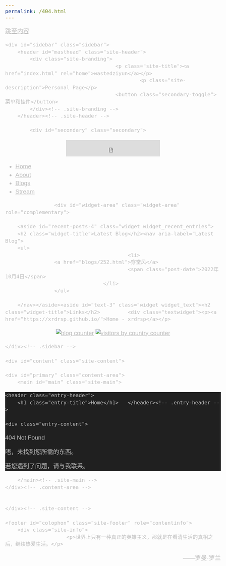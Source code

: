 ```yaml
---
permalink: /404.html
---
```

<!DOCTYPE html>
<html lang="zh-CN" class="no-js">

<!-- Mirrored from wastedziyun.eu.org/ by HTTrack Website Copier/3.x [XR&CO'2014], Sat, 22 Oct 2022 12:25:12 GMT -->
<!-- Added by HTTrack --><meta http-equiv="content-type" content="text/html;charset=UTF-8" /><!-- /Added by HTTrack -->
<head>
	<meta charset="UTF-8">
	<meta name="viewport" content="width=device-width">
	<link rel="profile" href="https://gmpg.org/xfn/11">
	<link rel="pingback" href="xmlrpc.php">
	<!--[if lt IE 9]>
	<script src="http://wastedziyun.eu.org/wp-content/themes/twentyfifteen/js/html5.js?ver=3.7.0"></script>
	<![endif]-->
	<script>(function(html){html.className = html.className.replace(/\bno-js\b/,'js')})(document.documentElement);</script>
<title>wastedziyun &#8211; Personal Page</title>
<meta name='robots' content='max-image-preview:large' />
<link rel='dns-prefetch' href='http://fonts.googleapis.com/' />
<link rel='dns-prefetch' href='http://s.w.org/' />
<link href='https://fonts.gstatic.com/' crossorigin rel='preconnect' />
<link rel="alternate" type="application/rss+xml" title="wastedziyun &raquo; Feed" href="feed" />
<link rel="alternate" type="application/rss+xml" title="wastedziyun &raquo; 评论Feed" href="comments/feed" />
<script>
window._wpemojiSettings = {"baseUrl":"https:\/\/s.w.org\/images\/core\/emoji\/14.0.0\/72x72\/","ext":".png","svgUrl":"https:\/\/s.w.org\/images\/core\/emoji\/14.0.0\/svg\/","svgExt":".svg","source":{"concatemoji":"http:\/\/wastedziyun.eu.org\/wp-includes\/js\/wp-emoji-release.min.js?ver=6.0.2"}};
/*! This file is auto-generated */
!function(e,a,t){var n,r,o,i=a.createElement("canvas"),p=i.getContext&&i.getContext("2d");function s(e,t){var a=String.fromCharCode,e=(p.clearRect(0,0,i.width,i.height),p.fillText(a.apply(this,e),0,0),i.toDataURL());return p.clearRect(0,0,i.width,i.height),p.fillText(a.apply(this,t),0,0),e===i.toDataURL()}function c(e){var t=a.createElement("script");t.src=e,t.defer=t.type="text/javascript",a.getElementsByTagName("head")[0].appendChild(t)}for(o=Array("flag","emoji"),t.supports={everything:!0,everythingExceptFlag:!0},r=0;r<o.length;r++)t.supports[o[r]]=function(e){if(!p||!p.fillText)return!1;switch(p.textBaseline="top",p.font="600 32px Arial",e){case"flag":return s([127987,65039,8205,9895,65039],[127987,65039,8203,9895,65039])?!1:!s([55356,56826,55356,56819],[55356,56826,8203,55356,56819])&&!s([55356,57332,56128,56423,56128,56418,56128,56421,56128,56430,56128,56423,56128,56447],[55356,57332,8203,56128,56423,8203,56128,56418,8203,56128,56421,8203,56128,56430,8203,56128,56423,8203,56128,56447]);case"emoji":return!s([129777,127995,8205,129778,127999],[129777,127995,8203,129778,127999])}return!1}(o[r]),t.supports.everything=t.supports.everything&&t.supports[o[r]],"flag"!==o[r]&&(t.supports.everythingExceptFlag=t.supports.everythingExceptFlag&&t.supports[o[r]]);t.supports.everythingExceptFlag=t.supports.everythingExceptFlag&&!t.supports.flag,t.DOMReady=!1,t.readyCallback=function(){t.DOMReady=!0},t.supports.everything||(n=function(){t.readyCallback()},a.addEventListener?(a.addEventListener("DOMContentLoaded",n,!1),e.addEventListener("load",n,!1)):(e.attachEvent("onload",n),a.attachEvent("onreadystatechange",function(){"complete"===a.readyState&&t.readyCallback()})),(e=t.source||{}).concatemoji?c(e.concatemoji):e.wpemoji&&e.twemoji&&(c(e.twemoji),c(e.wpemoji)))}(window,document,window._wpemojiSettings);
</script>
<style>
img.wp-smiley,
img.emoji {
	display: inline !important;
	border: none !important;
	box-shadow: none !important;
	height: 1em !important;
	width: 1em !important;
	margin: 0 0.07em !important;
	vertical-align: -0.1em !important;
	background: none !important;
	padding: 0 !important;
}
</style>
	<link rel='stylesheet' id='wp-block-library-css'  href='../ftp6549879.host126.sanfengyun.cn/wp-includes/css/dist/block-library/style.min5b21.css?ver=6.0.2' media='all' />
<style id='wp-block-library-theme-inline-css'>
.wp-block-audio figcaption{color:#555;font-size:13px;text-align:center}.is-dark-theme .wp-block-audio figcaption{color:hsla(0,0%,100%,.65)}.wp-block-code{border:1px solid #ccc;border-radius:4px;font-family:Menlo,Consolas,monaco,monospace;padding:.8em 1em}.wp-block-embed figcaption{color:#555;font-size:13px;text-align:center}.is-dark-theme .wp-block-embed figcaption{color:hsla(0,0%,100%,.65)}.blocks-gallery-caption{color:#555;font-size:13px;text-align:center}.is-dark-theme .blocks-gallery-caption{color:hsla(0,0%,100%,.65)}.wp-block-image figcaption{color:#555;font-size:13px;text-align:center}.is-dark-theme .wp-block-image figcaption{color:hsla(0,0%,100%,.65)}.wp-block-pullquote{border-top:4px solid;border-bottom:4px solid;margin-bottom:1.75em;color:currentColor}.wp-block-pullquote__citation,.wp-block-pullquote cite,.wp-block-pullquote footer{color:currentColor;text-transform:uppercase;font-size:.8125em;font-style:normal}.wp-block-quote{border-left:.25em solid;margin:0 0 1.75em;padding-left:1em}.wp-block-quote cite,.wp-block-quote footer{color:currentColor;font-size:.8125em;position:relative;font-style:normal}.wp-block-quote.has-text-align-right{border-left:none;border-right:.25em solid;padding-left:0;padding-right:1em}.wp-block-quote.has-text-align-center{border:none;padding-left:0}.wp-block-quote.is-large,.wp-block-quote.is-style-large,.wp-block-quote.is-style-plain{border:none}.wp-block-search .wp-block-search__label{font-weight:700}:where(.wp-block-group.has-background){padding:1.25em 2.375em}.wp-block-separator.has-css-opacity{opacity:.4}.wp-block-separator{border:none;border-bottom:2px solid;margin-left:auto;margin-right:auto}.wp-block-separator.has-alpha-channel-opacity{opacity:1}.wp-block-separator:not(.is-style-wide):not(.is-style-dots){width:100px}.wp-block-separator.has-background:not(.is-style-dots){border-bottom:none;height:1px}.wp-block-separator.has-background:not(.is-style-wide):not(.is-style-dots){height:2px}.wp-block-table thead{border-bottom:3px solid}.wp-block-table tfoot{border-top:3px solid}.wp-block-table td,.wp-block-table th{padding:.5em;border:1px solid;word-break:normal}.wp-block-table figcaption{color:#555;font-size:13px;text-align:center}.is-dark-theme .wp-block-table figcaption{color:hsla(0,0%,100%,.65)}.wp-block-video figcaption{color:#555;font-size:13px;text-align:center}.is-dark-theme .wp-block-video figcaption{color:hsla(0,0%,100%,.65)}.wp-block-template-part.has-background{padding:1.25em 2.375em;margin-top:0;margin-bottom:0}
</style>
<style id='global-styles-inline-css'>
body{--wp--preset--color--black: #000000;--wp--preset--color--cyan-bluish-gray: #abb8c3;--wp--preset--color--white: #fff;--wp--preset--color--pale-pink: #f78da7;--wp--preset--color--vivid-red: #cf2e2e;--wp--preset--color--luminous-vivid-orange: #ff6900;--wp--preset--color--luminous-vivid-amber: #fcb900;--wp--preset--color--light-green-cyan: #7bdcb5;--wp--preset--color--vivid-green-cyan: #00d084;--wp--preset--color--pale-cyan-blue: #8ed1fc;--wp--preset--color--vivid-cyan-blue: #0693e3;--wp--preset--color--vivid-purple: #9b51e0;--wp--preset--color--dark-gray: #111;--wp--preset--color--light-gray: #f1f1f1;--wp--preset--color--yellow: #f4ca16;--wp--preset--color--dark-brown: #352712;--wp--preset--color--medium-pink: #e53b51;--wp--preset--color--light-pink: #ffe5d1;--wp--preset--color--dark-purple: #2e2256;--wp--preset--color--purple: #674970;--wp--preset--color--blue-gray: #22313f;--wp--preset--color--bright-blue: #55c3dc;--wp--preset--color--light-blue: #e9f2f9;--wp--preset--gradient--vivid-cyan-blue-to-vivid-purple: linear-gradient(135deg,rgba(6,147,227,1) 0%,rgb(155,81,224) 100%);--wp--preset--gradient--light-green-cyan-to-vivid-green-cyan: linear-gradient(135deg,rgb(122,220,180) 0%,rgb(0,208,130) 100%);--wp--preset--gradient--luminous-vivid-amber-to-luminous-vivid-orange: linear-gradient(135deg,rgba(252,185,0,1) 0%,rgba(255,105,0,1) 100%);--wp--preset--gradient--luminous-vivid-orange-to-vivid-red: linear-gradient(135deg,rgba(255,105,0,1) 0%,rgb(207,46,46) 100%);--wp--preset--gradient--very-light-gray-to-cyan-bluish-gray: linear-gradient(135deg,rgb(238,238,238) 0%,rgb(169,184,195) 100%);--wp--preset--gradient--cool-to-warm-spectrum: linear-gradient(135deg,rgb(74,234,220) 0%,rgb(151,120,209) 20%,rgb(207,42,186) 40%,rgb(238,44,130) 60%,rgb(251,105,98) 80%,rgb(254,248,76) 100%);--wp--preset--gradient--blush-light-purple: linear-gradient(135deg,rgb(255,206,236) 0%,rgb(152,150,240) 100%);--wp--preset--gradient--blush-bordeaux: linear-gradient(135deg,rgb(254,205,165) 0%,rgb(254,45,45) 50%,rgb(107,0,62) 100%);--wp--preset--gradient--luminous-dusk: linear-gradient(135deg,rgb(255,203,112) 0%,rgb(199,81,192) 50%,rgb(65,88,208) 100%);--wp--preset--gradient--pale-ocean: linear-gradient(135deg,rgb(255,245,203) 0%,rgb(182,227,212) 50%,rgb(51,167,181) 100%);--wp--preset--gradient--electric-grass: linear-gradient(135deg,rgb(202,248,128) 0%,rgb(113,206,126) 100%);--wp--preset--gradient--midnight: linear-gradient(135deg,rgb(2,3,129) 0%,rgb(40,116,252) 100%);--wp--preset--gradient--dark-gray-gradient-gradient: linear-gradient(90deg, rgba(17,17,17,1) 0%, rgba(42,42,42,1) 100%);--wp--preset--gradient--light-gray-gradient: linear-gradient(90deg, rgba(241,241,241,1) 0%, rgba(215,215,215,1) 100%);--wp--preset--gradient--white-gradient: linear-gradient(90deg, rgba(255,255,255,1) 0%, rgba(230,230,230,1) 100%);--wp--preset--gradient--yellow-gradient: linear-gradient(90deg, rgba(244,202,22,1) 0%, rgba(205,168,10,1) 100%);--wp--preset--gradient--dark-brown-gradient: linear-gradient(90deg, rgba(53,39,18,1) 0%, rgba(91,67,31,1) 100%);--wp--preset--gradient--medium-pink-gradient: linear-gradient(90deg, rgba(229,59,81,1) 0%, rgba(209,28,51,1) 100%);--wp--preset--gradient--light-pink-gradient: linear-gradient(90deg, rgba(255,229,209,1) 0%, rgba(255,200,158,1) 100%);--wp--preset--gradient--dark-purple-gradient: linear-gradient(90deg, rgba(46,34,86,1) 0%, rgba(66,48,123,1) 100%);--wp--preset--gradient--purple-gradient: linear-gradient(90deg, rgba(103,73,112,1) 0%, rgba(131,93,143,1) 100%);--wp--preset--gradient--blue-gray-gradient: linear-gradient(90deg, rgba(34,49,63,1) 0%, rgba(52,75,96,1) 100%);--wp--preset--gradient--bright-blue-gradient: linear-gradient(90deg, rgba(85,195,220,1) 0%, rgba(43,180,211,1) 100%);--wp--preset--gradient--light-blue-gradient: linear-gradient(90deg, rgba(233,242,249,1) 0%, rgba(193,218,238,1) 100%);--wp--preset--duotone--dark-grayscale: url('#wp-duotone-dark-grayscale');--wp--preset--duotone--grayscale: url('#wp-duotone-grayscale');--wp--preset--duotone--purple-yellow: url('#wp-duotone-purple-yellow');--wp--preset--duotone--blue-red: url('#wp-duotone-blue-red');--wp--preset--duotone--midnight: url('#wp-duotone-midnight');--wp--preset--duotone--magenta-yellow: url('#wp-duotone-magenta-yellow');--wp--preset--duotone--purple-green: url('#wp-duotone-purple-green');--wp--preset--duotone--blue-orange: url('#wp-duotone-blue-orange');--wp--preset--font-size--small: 13px;--wp--preset--font-size--medium: 20px;--wp--preset--font-size--large: 36px;--wp--preset--font-size--x-large: 42px;}.has-black-color{color: var(--wp--preset--color--black) !important;}.has-cyan-bluish-gray-color{color: var(--wp--preset--color--cyan-bluish-gray) !important;}.has-white-color{color: var(--wp--preset--color--white) !important;}.has-pale-pink-color{color: var(--wp--preset--color--pale-pink) !important;}.has-vivid-red-color{color: var(--wp--preset--color--vivid-red) !important;}.has-luminous-vivid-orange-color{color: var(--wp--preset--color--luminous-vivid-orange) !important;}.has-luminous-vivid-amber-color{color: var(--wp--preset--color--luminous-vivid-amber) !important;}.has-light-green-cyan-color{color: var(--wp--preset--color--light-green-cyan) !important;}.has-vivid-green-cyan-color{color: var(--wp--preset--color--vivid-green-cyan) !important;}.has-pale-cyan-blue-color{color: var(--wp--preset--color--pale-cyan-blue) !important;}.has-vivid-cyan-blue-color{color: var(--wp--preset--color--vivid-cyan-blue) !important;}.has-vivid-purple-color{color: var(--wp--preset--color--vivid-purple) !important;}.has-black-background-color{background-color: var(--wp--preset--color--black) !important;}.has-cyan-bluish-gray-background-color{background-color: var(--wp--preset--color--cyan-bluish-gray) !important;}.has-white-background-color{background-color: var(--wp--preset--color--white) !important;}.has-pale-pink-background-color{background-color: var(--wp--preset--color--pale-pink) !important;}.has-vivid-red-background-color{background-color: var(--wp--preset--color--vivid-red) !important;}.has-luminous-vivid-orange-background-color{background-color: var(--wp--preset--color--luminous-vivid-orange) !important;}.has-luminous-vivid-amber-background-color{background-color: var(--wp--preset--color--luminous-vivid-amber) !important;}.has-light-green-cyan-background-color{background-color: var(--wp--preset--color--light-green-cyan) !important;}.has-vivid-green-cyan-background-color{background-color: var(--wp--preset--color--vivid-green-cyan) !important;}.has-pale-cyan-blue-background-color{background-color: var(--wp--preset--color--pale-cyan-blue) !important;}.has-vivid-cyan-blue-background-color{background-color: var(--wp--preset--color--vivid-cyan-blue) !important;}.has-vivid-purple-background-color{background-color: var(--wp--preset--color--vivid-purple) !important;}.has-black-border-color{border-color: var(--wp--preset--color--black) !important;}.has-cyan-bluish-gray-border-color{border-color: var(--wp--preset--color--cyan-bluish-gray) !important;}.has-white-border-color{border-color: var(--wp--preset--color--white) !important;}.has-pale-pink-border-color{border-color: var(--wp--preset--color--pale-pink) !important;}.has-vivid-red-border-color{border-color: var(--wp--preset--color--vivid-red) !important;}.has-luminous-vivid-orange-border-color{border-color: var(--wp--preset--color--luminous-vivid-orange) !important;}.has-luminous-vivid-amber-border-color{border-color: var(--wp--preset--color--luminous-vivid-amber) !important;}.has-light-green-cyan-border-color{border-color: var(--wp--preset--color--light-green-cyan) !important;}.has-vivid-green-cyan-border-color{border-color: var(--wp--preset--color--vivid-green-cyan) !important;}.has-pale-cyan-blue-border-color{border-color: var(--wp--preset--color--pale-cyan-blue) !important;}.has-vivid-cyan-blue-border-color{border-color: var(--wp--preset--color--vivid-cyan-blue) !important;}.has-vivid-purple-border-color{border-color: var(--wp--preset--color--vivid-purple) !important;}.has-vivid-cyan-blue-to-vivid-purple-gradient-background{background: var(--wp--preset--gradient--vivid-cyan-blue-to-vivid-purple) !important;}.has-light-green-cyan-to-vivid-green-cyan-gradient-background{background: var(--wp--preset--gradient--light-green-cyan-to-vivid-green-cyan) !important;}.has-luminous-vivid-amber-to-luminous-vivid-orange-gradient-background{background: var(--wp--preset--gradient--luminous-vivid-amber-to-luminous-vivid-orange) !important;}.has-luminous-vivid-orange-to-vivid-red-gradient-background{background: var(--wp--preset--gradient--luminous-vivid-orange-to-vivid-red) !important;}.has-very-light-gray-to-cyan-bluish-gray-gradient-background{background: var(--wp--preset--gradient--very-light-gray-to-cyan-bluish-gray) !important;}.has-cool-to-warm-spectrum-gradient-background{background: var(--wp--preset--gradient--cool-to-warm-spectrum) !important;}.has-blush-light-purple-gradient-background{background: var(--wp--preset--gradient--blush-light-purple) !important;}.has-blush-bordeaux-gradient-background{background: var(--wp--preset--gradient--blush-bordeaux) !important;}.has-luminous-dusk-gradient-background{background: var(--wp--preset--gradient--luminous-dusk) !important;}.has-pale-ocean-gradient-background{background: var(--wp--preset--gradient--pale-ocean) !important;}.has-electric-grass-gradient-background{background: var(--wp--preset--gradient--electric-grass) !important;}.has-midnight-gradient-background{background: var(--wp--preset--gradient--midnight) !important;}.has-small-font-size{font-size: var(--wp--preset--font-size--small) !important;}.has-medium-font-size{font-size: var(--wp--preset--font-size--medium) !important;}.has-large-font-size{font-size: var(--wp--preset--font-size--large) !important;}.has-x-large-font-size{font-size: var(--wp--preset--font-size--x-large) !important;}
</style>
<link rel='stylesheet' id='twentyfifteen-fonts-css'  href='https://fonts.googleapis.com/css?family=Noto+Sans%3A400italic%2C700italic%2C400%2C700%7CNoto+Serif%3A400italic%2C700italic%2C400%2C700%7CInconsolata%3A400%2C700&amp;subset=latin%2Clatin-ext&amp;display=fallback' media='all' />
<link rel='stylesheet' id='genericons-css'  href='../ftp6549879.host126.sanfengyun.cn/wp-content/themes/twentyfifteen/genericons/genericons3ce7.css?ver=20201208' media='all' />
<link rel='stylesheet' id='twentyfifteen-style-css'  href='../ftp6549879.host126.sanfengyun.cn/wp-content/themes/twentyfifteen/style3ce7.css?ver=20201208' media='all' />
<style id='twentyfifteen-style-inline-css'>
	/* Color Scheme */

	/* Background Color */
	body {
		background-color: #111111;
	}

	/* Sidebar Background Color */
	body:before,
	.site-header {
		background-color: #202020;
	}

	/* Box Background Color */
	.post-navigation,
	.pagination,
	.secondary,
	.site-footer,
	.hentry,
	.page-header,
	.page-content,
	.comments-area,
	.widecolumn {
		background-color: #202020;
	}

	/* Box Background Color */
	button,
	input[type="button"],
	input[type="reset"],
	input[type="submit"],
	.pagination .prev,
	.pagination .next,
	.widget_calendar tbody a,
	.widget_calendar tbody a:hover,
	.widget_calendar tbody a:focus,
	.page-links a,
	.page-links a:hover,
	.page-links a:focus,
	.sticky-post {
		color: #202020;
	}

	/* Main Text Color */
	button,
	input[type="button"],
	input[type="reset"],
	input[type="submit"],
	.pagination .prev,
	.pagination .next,
	.widget_calendar tbody a,
	.page-links a,
	.sticky-post {
		background-color: #bebebe;
	}

	/* Main Text Color */
	body,
	blockquote cite,
	blockquote small,
	a,
	.dropdown-toggle:after,
	.image-navigation a:hover,
	.image-navigation a:focus,
	.comment-navigation a:hover,
	.comment-navigation a:focus,
	.widget-title,
	.entry-footer a:hover,
	.entry-footer a:focus,
	.comment-metadata a:hover,
	.comment-metadata a:focus,
	.pingback .edit-link a:hover,
	.pingback .edit-link a:focus,
	.comment-list .reply a:hover,
	.comment-list .reply a:focus,
	.site-info a:hover,
	.site-info a:focus {
		color: #bebebe;
	}

	/* Main Text Color */
	.entry-content a,
	.entry-summary a,
	.page-content a,
	.comment-content a,
	.pingback .comment-body > a,
	.author-description a,
	.taxonomy-description a,
	.textwidget a,
	.entry-footer a:hover,
	.comment-metadata a:hover,
	.pingback .edit-link a:hover,
	.comment-list .reply a:hover,
	.site-info a:hover {
		border-color: #bebebe;
	}

	/* Secondary Text Color */
	button:hover,
	button:focus,
	input[type="button"]:hover,
	input[type="button"]:focus,
	input[type="reset"]:hover,
	input[type="reset"]:focus,
	input[type="submit"]:hover,
	input[type="submit"]:focus,
	.pagination .prev:hover,
	.pagination .prev:focus,
	.pagination .next:hover,
	.pagination .next:focus,
	.widget_calendar tbody a:hover,
	.widget_calendar tbody a:focus,
	.page-links a:hover,
	.page-links a:focus {
		background-color: #bebebe; /* Fallback for IE7 and IE8 */
		background-color: rgba( 190, 190, 190, 0.7);
	}

	/* Secondary Text Color */
	blockquote,
	a:hover,
	a:focus,
	.main-navigation .menu-item-description,
	.post-navigation .meta-nav,
	.post-navigation a:hover .post-title,
	.post-navigation a:focus .post-title,
	.image-navigation,
	.image-navigation a,
	.comment-navigation,
	.comment-navigation a,
	.widget,
	.author-heading,
	.entry-footer,
	.entry-footer a,
	.taxonomy-description,
	.page-links > .page-links-title,
	.entry-caption,
	.comment-author,
	.comment-metadata,
	.comment-metadata a,
	.pingback .edit-link,
	.pingback .edit-link a,
	.post-password-form label,
	.comment-form label,
	.comment-notes,
	.comment-awaiting-moderation,
	.logged-in-as,
	.form-allowed-tags,
	.no-comments,
	.site-info,
	.site-info a,
	.wp-caption-text,
	.gallery-caption,
	.comment-list .reply a,
	.widecolumn label,
	.widecolumn .mu_register label {
		color: #bebebe; /* Fallback for IE7 and IE8 */
		color: rgba( 190, 190, 190, 0.7);
	}

	/* Secondary Text Color */
	blockquote,
	.logged-in-as a:hover,
	.comment-author a:hover {
		border-color: #bebebe; /* Fallback for IE7 and IE8 */
		border-color: rgba( 190, 190, 190, 0.7);
	}

	/* Border Color */
	hr,
	.dropdown-toggle:hover,
	.dropdown-toggle:focus {
		background-color: #bebebe; /* Fallback for IE7 and IE8 */
		background-color: rgba( 190, 190, 190, 0.1);
	}

	/* Border Color */
	pre,
	abbr[title],
	table,
	th,
	td,
	input,
	textarea,
	.main-navigation ul,
	.main-navigation li,
	.post-navigation,
	.post-navigation div + div,
	.pagination,
	.comment-navigation,
	.widget li,
	.widget_categories .children,
	.widget_nav_menu .sub-menu,
	.widget_pages .children,
	.site-header,
	.site-footer,
	.hentry + .hentry,
	.author-info,
	.entry-content .page-links a,
	.page-links > span,
	.page-header,
	.comments-area,
	.comment-list + .comment-respond,
	.comment-list article,
	.comment-list .pingback,
	.comment-list .trackback,
	.comment-list .reply a,
	.no-comments {
		border-color: #bebebe; /* Fallback for IE7 and IE8 */
		border-color: rgba( 190, 190, 190, 0.1);
	}

	/* Border Focus Color */
	a:focus,
	button:focus,
	input:focus {
		outline-color: #bebebe; /* Fallback for IE7 and IE8 */
		outline-color: rgba( 190, 190, 190, 0.3);
	}

	input:focus,
	textarea:focus {
		border-color: #bebebe; /* Fallback for IE7 and IE8 */
		border-color: rgba( 190, 190, 190, 0.3);
	}

	/* Sidebar Link Color */
	.secondary-toggle:before {
		color: #bebebe;
	}

	.site-title a,
	.site-description {
		color: #bebebe;
	}

	/* Sidebar Text Color */
	.site-title a:hover,
	.site-title a:focus {
		color: rgba( 190, 190, 190, 0.7);
	}

	/* Sidebar Border Color */
	.secondary-toggle {
		border-color: #bebebe; /* Fallback for IE7 and IE8 */
		border-color: rgba( 190, 190, 190, 0.1);
	}

	/* Sidebar Border Focus Color */
	.secondary-toggle:hover,
	.secondary-toggle:focus {
		border-color: #bebebe; /* Fallback for IE7 and IE8 */
		border-color: rgba( 190, 190, 190, 0.3);
	}

	.site-title a {
		outline-color: #bebebe; /* Fallback for IE7 and IE8 */
		outline-color: rgba( 190, 190, 190, 0.3);
	}

	/* Meta Background Color */
	.entry-footer {
		background-color: #1b1b1b;
	}

	@media screen and (min-width: 38.75em) {
		/* Main Text Color */
		.page-header {
			border-color: #bebebe;
		}
	}

	@media screen and (min-width: 59.6875em) {
		/* Make sure its transparent on desktop */
		.site-header,
		.secondary {
			background-color: transparent;
		}

		/* Sidebar Background Color */
		.widget button,
		.widget input[type="button"],
		.widget input[type="reset"],
		.widget input[type="submit"],
		.widget_calendar tbody a,
		.widget_calendar tbody a:hover,
		.widget_calendar tbody a:focus {
			color: #202020;
		}

		/* Sidebar Link Color */
		.secondary a,
		.dropdown-toggle:after,
		.widget-title,
		.widget blockquote cite,
		.widget blockquote small {
			color: #bebebe;
		}

		.widget button,
		.widget input[type="button"],
		.widget input[type="reset"],
		.widget input[type="submit"],
		.widget_calendar tbody a {
			background-color: #bebebe;
		}

		.textwidget a {
			border-color: #bebebe;
		}

		/* Sidebar Text Color */
		.secondary a:hover,
		.secondary a:focus,
		.main-navigation .menu-item-description,
		.widget,
		.widget blockquote,
		.widget .wp-caption-text,
		.widget .gallery-caption {
			color: rgba( 190, 190, 190, 0.7);
		}

		.widget button:hover,
		.widget button:focus,
		.widget input[type="button"]:hover,
		.widget input[type="button"]:focus,
		.widget input[type="reset"]:hover,
		.widget input[type="reset"]:focus,
		.widget input[type="submit"]:hover,
		.widget input[type="submit"]:focus,
		.widget_calendar tbody a:hover,
		.widget_calendar tbody a:focus {
			background-color: rgba( 190, 190, 190, 0.7);
		}

		.widget blockquote {
			border-color: rgba( 190, 190, 190, 0.7);
		}

		/* Sidebar Border Color */
		.main-navigation ul,
		.main-navigation li,
		.widget input,
		.widget textarea,
		.widget table,
		.widget th,
		.widget td,
		.widget pre,
		.widget li,
		.widget_categories .children,
		.widget_nav_menu .sub-menu,
		.widget_pages .children,
		.widget abbr[title] {
			border-color: rgba( 190, 190, 190, 0.1);
		}

		.dropdown-toggle:hover,
		.dropdown-toggle:focus,
		.widget hr {
			background-color: rgba( 190, 190, 190, 0.1);
		}

		.widget input:focus,
		.widget textarea:focus {
			border-color: rgba( 190, 190, 190, 0.3);
		}

		.sidebar a:focus,
		.dropdown-toggle:focus {
			outline-color: rgba( 190, 190, 190, 0.3);
		}
	}
</style>
<link rel='stylesheet' id='twentyfifteen-block-style-css'  href='../ftp6549879.host126.sanfengyun.cn/wp-content/themes/twentyfifteen/css/blocks0b0e.css?ver=20220524' media='all' />
<!--[if lt IE 9]>
<link rel='stylesheet' id='twentyfifteen-ie-css'  href='http://wastedziyun.eu.org/wp-content/themes/twentyfifteen/css/ie.css?ver=20170916' media='all' />
<![endif]-->
<!--[if lt IE 8]>
<link rel='stylesheet' id='twentyfifteen-ie7-css'  href='http://wastedziyun.eu.org/wp-content/themes/twentyfifteen/css/ie7.css?ver=20141210' media='all' />
<![endif]-->
<script src='../ftp6549879.host126.sanfengyun.cn/wp-includes/js/jquery/jquery.minaf6c.js?ver=3.6.0' id='jquery-core-js'></script>
<script src='../ftp6549879.host126.sanfengyun.cn/wp-includes/js/jquery/jquery-migrate.mind617.js?ver=3.3.2' id='jquery-migrate-js'></script>
<link rel="https://api.w.org/" href="wp-json/index.html" /><link rel="alternate" type="application/json" href="wp-json/wp/v2/pages/4.json" /><link rel="EditURI" type="application/rsd+xml" title="RSD" href="xmlrpc0db0.php?rsd" />
<link rel="wlwmanifest" type="application/wlwmanifest+xml" href="wp-includes/wlwmanifest.xml" /> 
<meta name="generator" content="WordPress 6.0.2" />
<link rel="canonical" href="index.html" />
<link rel='shortlink' href='index.html' />
<link rel="alternate" type="application/json+oembed" href="wp-json/oembed/1.0/embede2ef.json?url=http%3A%2F%2Fwastedziyun.eu.org%2F" />
<link rel="alternate" type="text/xml+oembed" href="wp-json/oembed/1.0/embed611e?url=http%3A%2F%2Fwastedziyun.eu.org%2F&amp;format=xml" />
<style id="custom-background-css">
body.custom-background { background-image: url("../ftp6549879.host126.sanfengyun.cn/wp-content/uploads/2022/09/6fa10bdb8b9869382440f5de23b9f27a795fbe69.jpg"); background-position: right center; background-size: auto; background-repeat: repeat; background-attachment: fixed; }
</style>
	<link rel="icon" href="../ftp6549879.host126.sanfengyun.cn/wp-content/uploads/2022/09/cropped-%40WindowsUpdateToastIcon.contrast-black-32x32.html" sizes="32x32" />
<link rel="icon" href="../ftp6549879.host126.sanfengyun.cn/wp-content/uploads/2022/09/cropped-%40WindowsUpdateToastIcon.contrast-black-192x192.html" sizes="192x192" />
<link rel="apple-touch-icon" href="../ftp6549879.host126.sanfengyun.cn/wp-content/uploads/2022/09/cropped-%40WindowsUpdateToastIcon.contrast-black-180x180.html" />
<meta name="msapplication-TileImage" content="http://wastedziyun.eu.org/wp-content/uploads/2022/09/cropped-@WindowsUpdateToastIcon.contrast-black-270x270.png" />
		<style id="wp-custom-css">
			body {
   font: 19px/1.4 "tahoma","Arial", "PingFang SC","Hiragino Sans GB","STHeiti","Microsoft YaHei","WenQuanYi Micro Hei","sans-serif",tahoma, arial, 'Hiragino Sans GB', '\5b8b\4f53', sans-serif;
}
	
body {background-image: url(https://www.yangshangzhen.com/bing/wallpaper);}		</style>
		</head>

<body class="home page-template-default page page-id-4 custom-background wp-embed-responsive">
<svg xmlns="http://www.w3.org/2000/svg" viewBox="0 0 0 0" width="0" height="0" focusable="false" role="none" style="visibility: hidden; position: absolute; left: -9999px; overflow: hidden;" ><defs><filter id="wp-duotone-dark-grayscale"><feColorMatrix color-interpolation-filters="sRGB" type="matrix" values=" .299 .587 .114 0 0 .299 .587 .114 0 0 .299 .587 .114 0 0 .299 .587 .114 0 0 " /><feComponentTransfer color-interpolation-filters="sRGB" ><feFuncR type="table" tableValues="0 0.49803921568627" /><feFuncG type="table" tableValues="0 0.49803921568627" /><feFuncB type="table" tableValues="0 0.49803921568627" /><feFuncA type="table" tableValues="1 1" /></feComponentTransfer><feComposite in2="SourceGraphic" operator="in" /></filter></defs></svg><svg xmlns="http://www.w3.org/2000/svg" viewBox="0 0 0 0" width="0" height="0" focusable="false" role="none" style="visibility: hidden; position: absolute; left: -9999px; overflow: hidden;" ><defs><filter id="wp-duotone-grayscale"><feColorMatrix color-interpolation-filters="sRGB" type="matrix" values=" .299 .587 .114 0 0 .299 .587 .114 0 0 .299 .587 .114 0 0 .299 .587 .114 0 0 " /><feComponentTransfer color-interpolation-filters="sRGB" ><feFuncR type="table" tableValues="0 1" /><feFuncG type="table" tableValues="0 1" /><feFuncB type="table" tableValues="0 1" /><feFuncA type="table" tableValues="1 1" /></feComponentTransfer><feComposite in2="SourceGraphic" operator="in" /></filter></defs></svg><svg xmlns="http://www.w3.org/2000/svg" viewBox="0 0 0 0" width="0" height="0" focusable="false" role="none" style="visibility: hidden; position: absolute; left: -9999px; overflow: hidden;" ><defs><filter id="wp-duotone-purple-yellow"><feColorMatrix color-interpolation-filters="sRGB" type="matrix" values=" .299 .587 .114 0 0 .299 .587 .114 0 0 .299 .587 .114 0 0 .299 .587 .114 0 0 " /><feComponentTransfer color-interpolation-filters="sRGB" ><feFuncR type="table" tableValues="0.54901960784314 0.98823529411765" /><feFuncG type="table" tableValues="0 1" /><feFuncB type="table" tableValues="0.71764705882353 0.25490196078431" /><feFuncA type="table" tableValues="1 1" /></feComponentTransfer><feComposite in2="SourceGraphic" operator="in" /></filter></defs></svg><svg xmlns="http://www.w3.org/2000/svg" viewBox="0 0 0 0" width="0" height="0" focusable="false" role="none" style="visibility: hidden; position: absolute; left: -9999px; overflow: hidden;" ><defs><filter id="wp-duotone-blue-red"><feColorMatrix color-interpolation-filters="sRGB" type="matrix" values=" .299 .587 .114 0 0 .299 .587 .114 0 0 .299 .587 .114 0 0 .299 .587 .114 0 0 " /><feComponentTransfer color-interpolation-filters="sRGB" ><feFuncR type="table" tableValues="0 1" /><feFuncG type="table" tableValues="0 0.27843137254902" /><feFuncB type="table" tableValues="0.5921568627451 0.27843137254902" /><feFuncA type="table" tableValues="1 1" /></feComponentTransfer><feComposite in2="SourceGraphic" operator="in" /></filter></defs></svg><svg xmlns="http://www.w3.org/2000/svg" viewBox="0 0 0 0" width="0" height="0" focusable="false" role="none" style="visibility: hidden; position: absolute; left: -9999px; overflow: hidden;" ><defs><filter id="wp-duotone-midnight"><feColorMatrix color-interpolation-filters="sRGB" type="matrix" values=" .299 .587 .114 0 0 .299 .587 .114 0 0 .299 .587 .114 0 0 .299 .587 .114 0 0 " /><feComponentTransfer color-interpolation-filters="sRGB" ><feFuncR type="table" tableValues="0 0" /><feFuncG type="table" tableValues="0 0.64705882352941" /><feFuncB type="table" tableValues="0 1" /><feFuncA type="table" tableValues="1 1" /></feComponentTransfer><feComposite in2="SourceGraphic" operator="in" /></filter></defs></svg><svg xmlns="http://www.w3.org/2000/svg" viewBox="0 0 0 0" width="0" height="0" focusable="false" role="none" style="visibility: hidden; position: absolute; left: -9999px; overflow: hidden;" ><defs><filter id="wp-duotone-magenta-yellow"><feColorMatrix color-interpolation-filters="sRGB" type="matrix" values=" .299 .587 .114 0 0 .299 .587 .114 0 0 .299 .587 .114 0 0 .299 .587 .114 0 0 " /><feComponentTransfer color-interpolation-filters="sRGB" ><feFuncR type="table" tableValues="0.78039215686275 1" /><feFuncG type="table" tableValues="0 0.94901960784314" /><feFuncB type="table" tableValues="0.35294117647059 0.47058823529412" /><feFuncA type="table" tableValues="1 1" /></feComponentTransfer><feComposite in2="SourceGraphic" operator="in" /></filter></defs></svg><svg xmlns="http://www.w3.org/2000/svg" viewBox="0 0 0 0" width="0" height="0" focusable="false" role="none" style="visibility: hidden; position: absolute; left: -9999px; overflow: hidden;" ><defs><filter id="wp-duotone-purple-green"><feColorMatrix color-interpolation-filters="sRGB" type="matrix" values=" .299 .587 .114 0 0 .299 .587 .114 0 0 .299 .587 .114 0 0 .299 .587 .114 0 0 " /><feComponentTransfer color-interpolation-filters="sRGB" ><feFuncR type="table" tableValues="0.65098039215686 0.40392156862745" /><feFuncG type="table" tableValues="0 1" /><feFuncB type="table" tableValues="0.44705882352941 0.4" /><feFuncA type="table" tableValues="1 1" /></feComponentTransfer><feComposite in2="SourceGraphic" operator="in" /></filter></defs></svg><svg xmlns="http://www.w3.org/2000/svg" viewBox="0 0 0 0" width="0" height="0" focusable="false" role="none" style="visibility: hidden; position: absolute; left: -9999px; overflow: hidden;" ><defs><filter id="wp-duotone-blue-orange"><feColorMatrix color-interpolation-filters="sRGB" type="matrix" values=" .299 .587 .114 0 0 .299 .587 .114 0 0 .299 .587 .114 0 0 .299 .587 .114 0 0 " /><feComponentTransfer color-interpolation-filters="sRGB" ><feFuncR type="table" tableValues="0.098039215686275 1" /><feFuncG type="table" tableValues="0 0.66274509803922" /><feFuncB type="table" tableValues="0.84705882352941 0.41960784313725" /><feFuncA type="table" tableValues="1 1" /></feComponentTransfer><feComposite in2="SourceGraphic" operator="in" /></filter></defs></svg><div id="page" class="hfeed site">
	<a class="skip-link screen-reader-text" href="#content">跳至内容</a>

	<div id="sidebar" class="sidebar">
		<header id="masthead" class="site-header">
			<div class="site-branding">
										<p class="site-title"><a href="index.html" rel="home">wastedziyun</a></p>
												<p class="site-description">Personal Page</p>
										<button class="secondary-toggle">菜单和挂件</button>
			</div><!-- .site-branding -->
		</header><!-- .site-header -->

			<div id="secondary" class="secondary">
<center>
<iframe frameborder="no" border="0" marginwidth="0" marginheight="0" width=298 height=52 src="http://music.163.com/outchain/player?type=2&amp;id=1353385144&amp;auto=0&amp;height=32"></iframe>
	</center>
					<nav id="site-navigation" class="main-navigation" role="navigation">
				<div class="menu-%e9%a1%b6%e9%83%a8%e8%8f%9c%e5%8d%95-container"><ul id="menu-%e9%a1%b6%e9%83%a8%e8%8f%9c%e5%8d%95" class="nav-menu"><li id="menu-item-16" class="menu-item menu-item-type-custom menu-item-object-custom current-menu-item current_page_item menu-item-home menu-item-16"><a href="index.html" aria-current="page">Home</a></li>
<li id="menu-item-17" class="menu-item menu-item-type-post_type menu-item-object-page menu-item-17"><a href="about.html">About</a></li>
<li id="menu-item-18" class="menu-item menu-item-type-post_type menu-item-object-page menu-item-18"><a href="blogs.html">Blogs</a></li>
<li id="menu-item-98" class="menu-item menu-item-type-post_type menu-item-object-page menu-item-98"><a href="stream.html">Stream</a></li>
</ul></div>			</nav><!-- .main-navigation -->
		
		
					<div id="widget-area" class="widget-area" role="complementary">
				
		<aside id="recent-posts-4" class="widget widget_recent_entries">
		<h2 class="widget-title">Latest Blog</h2><nav aria-label="Latest Blog">
		<ul>
											<li>
					<a href="blogs/252.html">穿堂风</a>
											<span class="post-date">2022年10月4日</span>
									</li>
					</ul>

		</nav></aside><aside id="text-3" class="widget widget_text"><h2 class="widget-title">Links</h2>			<div class="textwidget"><p><a href="https://xrdrsp.github.io/">Home - xrdrsp</a></p>
</div>
		</aside><aside id="block-6" class="widget widget_block">
<div class="wp-container-1 wp-block-group"><div class="wp-block-group__inner-container"></div></div>
</aside>			</div><!-- .widget-area -->
		<center>
			<a target="_blank" href="https://24counter.com/cc_stats/1662259568/"><img alt="blog counter" border="0" src="https://24counter.com/online/ccc.php?id=1662259568"></a>
        <a target="_blank" href="https://24counter.com/conline/1662259568/"><img alt="visitors by country counter" border="0" src="https://24counter.com/online/fcc.php?id=1662259568"></a>
    </center>
	</div><!-- .secondary -->

	</div><!-- .sidebar -->

	<div id="content" class="site-content">

	<div id="primary" class="content-area">
		<main id="main" class="site-main">

		
<article id="post-4" class="post-4 page type-page status-publish hentry">
	
	<header class="entry-header">
		<h1 class="entry-title">Home</h1>	</header><!-- .entry-header -->

	<div class="entry-content">
		
<p>404 Not Found</p>



<p>唔，未找到您所需的东西。</p>



<p>若您遇到了问题，请与我联系。</p>



<p></p>
			</div><!-- .entry-content -->

	
</article><!-- #post-4 -->

		</main><!-- .site-main -->
	</div><!-- .content-area -->


	</div><!-- .site-content -->

	<footer id="colophon" class="site-footer" role="contentinfo">
		<div class="site-info">
						<p>世界上只有一种真正的英雄主义，那就是在看清生活的真相之后，继续热爱生活。</p>
<p element style="text-align:right">——罗曼·罗兰</p>
		</div><!-- .site-info -->
	</footer><!-- .site-footer -->

</div><!-- .site -->

<style>.wp-container-1 > .alignleft { float: left; margin-inline-start: 0; margin-inline-end: 2em; }.wp-container-1 > .alignright { float: right; margin-inline-start: 2em; margin-inline-end: 0; }.wp-container-1 > .aligncenter { margin-left: auto !important; margin-right: auto !important; }</style>
<script src='../ftp6549879.host126.sanfengyun.cn/wp-content/themes/twentyfifteen/js/skip-link-focus-fixd995.js?ver=20141028' id='twentyfifteen-skip-link-focus-fix-js'></script>
<script id='twentyfifteen-script-js-extra'>
var screenReaderText = {"expand":"<span class=\"screen-reader-text\">\u5c55\u5f00\u5b50\u83dc\u5355<\/span>","collapse":"<span class=\"screen-reader-text\">\u6298\u53e0\u5b50\u83dc\u5355<\/span>"};
</script>
<script src='../ftp6549879.host126.sanfengyun.cn/wp-content/themes/twentyfifteen/js/functions0b0e.js?ver=20220524' id='twentyfifteen-script-js'></script>

</body>

<!-- Mirrored from wastedziyun.eu.org/ by HTTrack Website Copier/3.x [XR&CO'2014], Sat, 22 Oct 2022 12:26:24 GMT -->
</html>

